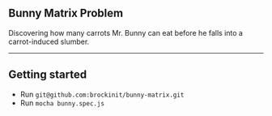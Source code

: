 ## Bunny Matrix Problem

Discovering how many carrots Mr. Bunny can eat before he falls into a carrot-induced slumber. 
* * *

## Getting started
- Run `git@github.com:brockinit/bunny-matrix.git`
- Run `mocha bunny.spec.js`